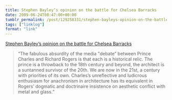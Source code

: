 ```yaml
---
title: Stephen Bayley’s opinion on the battle for Chelsea Barracks
date: 2009-06-24T08:47:00+00:00
tumblr_permalink: /post/129258331/stephen-bayleys-opinion-on-the-battle-for-chelsea
tags: ["linklog"]
format: "link"
---
```


[Stephen Bayley&#8217;s opinion on the battle for Chelsea Barracks][1]

> &ldquo;The fabulous absurdity of the media "debate&rdquo; between Prince Charles and Richard Rogers is that each is a historical relic. The prince is a throwback to the 18th century and beyond, the architect is a suntanned survivor of the 20th. We are now in the 21st, a century with priorities of its own. Charles&rsquo;s unreflective and ludicrous enthusiasm for anachronism in architecture has its equivalent in Rogers&rsquo; dogmatic and doctrinaire insistence on aesthetic conflict with metal and glass.&ldquo;

[1]: https://www.theguardian.com/artanddesign/2009/jun/21/stephen-bayley-chelsea-barracks
